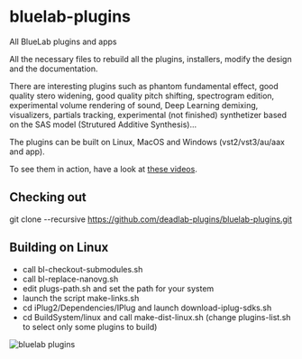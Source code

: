 # bluelab-plugins
All BlueLab plugins and apps

All the necessary files to rebuild all the plugins, installers, modify the design and the documentation.

There are interesting plugins such as phantom fundamental effect, good quality stero widening, good quality pitch shifting, spectrogram edition, experimental volume rendering of sound, Deep Learning demixing, visualizers, partials tracking, experimental (not finished) synthetizer based on the SAS model (Strutured Additive Synthesis)...

The plugins can be built on Linux, MacOS and Windows (vst2/vst3/au/aax and app).

To see them in action, have a look at [these videos](https://www.youtube.com/channel/UCh1HekQ6Xzih3NRmHRYaWlg).

## Checking out
git clone --recursive https://github.com/deadlab-plugins/bluelab-plugins.git

## Building on Linux
- call bl-checkout-submodules.sh
- call bl-replace-nanovg.sh
- edit plugs-path.sh and set the path for your system
- launch the script make-links.sh
- cd iPlug2/Dependencies/IPlug and launch download-iplug-sdks.sh
- cd BuildSystem/linux and call make-dist-linux.sh
(change plugins-list.sh to select only some plugins to build)

![bluelab plugins](https://github.com/deadlab-plugins/bluelab-plugins/blob/master/Images/bluelab-plugins.png)